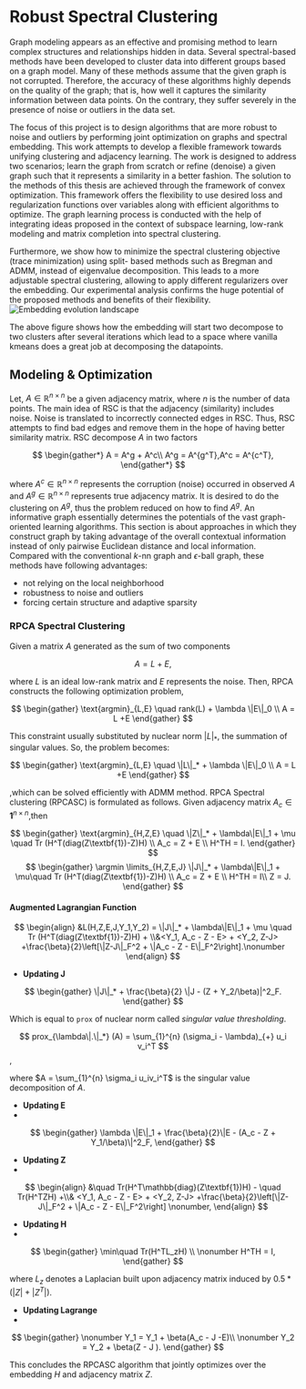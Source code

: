 # Robust Spectral Clustering 
Graph modeling appears as an effective and promising method to learn complex structures and
relationships hidden in data. Several spectral-based methods have been developed to cluster data into
different groups based on a graph model. Many of these methods assume that the given graph is not corrupted.
Therefore, the accuracy of these algorithms highly depends on the quality of the graph; that is, how well it
captures the similarity information between data points. On the contrary, they suffer severely in the
presence of noise or outliers in the data set.

The focus of this project is to design algorithms that are more robust to noise and outliers by performing
joint optimization on graphs and spectral embedding. This work attempts to develop a flexible framework
towards unifying clustering and adjacency learning. The work is designed to address two scenarios; learn
the graph from scratch or refine (denoise) a given graph such that it represents a similarity in a better
fashion. The solution to the methods of this thesis are achieved through the framework of convex
optimization. This framework offers the flexibility to use desired loss and regularization functions over
variables along with efficient algorithms to optimize. The graph learning process is conducted with the
help of integrating ideas proposed in the context of subspace learning, low-rank modeling and matrix
completion into spectral clustering.

Furthermore, we show how to minimize the spectral clustering objective (trace minimization) using split-
based methods such as Bregman and ADMM, instead of eigenvalue decomposition. This leads to a more
adjustable spectral clustering, allowing to apply different regularizers over the embedding. Our
experimental analysis confirms the huge potential of the proposed methods and benefits of their
flexibility.
![Embedding evolution landscape](Embedding-Optimization/res/spaces.gif)

The above figure shows how the embedding will start two decompose to two clusters after several iterations which lead to a space where vanilla kmeans does a great job at decomposing the datapoints. 
## Modeling & Optimization
Let, $A \in \mathbb{R}^{n\times n}$ be a given adjacency matrix, where $n$ is the number of data points. The main idea of RSC is that the adjacency (similarity) includes noise. Noise is translated to incorrectly connected edges in RSC. Thus, RSC attempts to find bad edges and remove them in the hope of having better similarity matrix. RSC decompose $A$ in two factors

$$
\begin{gather*}
 A = A^g + A^c\\
 A^g = A^{g^T},A^c = A^{c^T}, 
\end{gather*}
$$

where $A^c \in \mathbb{R}^{n \times n}$ represents the corruption (noise) occurred in observed $A$ and $A^g \in\mathbb{R}^{n \times n}$ represents true adjacency matrix. It is desired to do the clustering on $A^g$, thus the problem reduced on how to find $A^g$. 
An informative graph essentially determines the potentials of the vast graph-oriented learning algorithms. This section is about approaches in which they construct graph by taking advantage of the overall contextual information instead of only pairwise Euclidean distance and local information. Compared with the conventional $k$-nn graph and $\epsilon$-ball graph, these methods have following advantages:
 - not relying on the local neighborhood 
 - robustness to noise and outliers
 - forcing certain structure and adaptive sparsity

### RPCA Spectral Clustering

Given a matrix $A$ generated as the sum of two components

$$
\begin{equation}
A = L + E, 
\end{equation}
$$

where $L$ is an ideal low-rank matrix and $E$ represents the noise. Then, RPCA constructs the following optimization problem,

$$
\begin{gather}
 \text{argmin}_{L,E} \quad rank(L) + \lambda \|E\|_0 \\
 A = L +E
\end{gather}
$$

This constraint usually substituted by nuclear norm $|L|_*$, the summation of singular values. So, the problem  becomes:

$$
\begin{gather}
 \text{argmin}_{L,E} \quad \|L\|_* + \lambda \|E\|_0 \\
 A = L +E
\end{gather}
$$

,which can be solved efficiently with ADMM method. 
RPCA Spectral clustering (RPCASC) is formulated as follows. Given adjacency matrix $A_c \in \textbf{1}^{n \times n}$,then

$$
\begin{gather}
 \text{argmin}_{H,Z,E} \quad \|Z\|_* + \lambda\|E\|_1 + \mu \quad Tr (H^T(diag(Z\textbf{1})-Z)H)  \\
 A_c = Z + E \\
 H^TH = I.
\end{gather}
$$
$$
\begin{gather}
 \argmin \limits_{H,Z,E,J} \|J\|_* + \lambda\|E\|_1 + \mu\quad Tr (H^T(diag(Z\textbf{1})-Z)H)  \\
 A_c = Z + E \\
 H^TH = I\\
 Z = J.
\end{gather}
$$
#### Augmented Lagrangian Function

$$
\begin{align}
 &L(H,Z,E,J,Y_1,Y_2) = \|J\|_* + \lambda\|E\|_1 + \mu \quad Tr (H^T(diag(Z\textbf{1})-Z)H) + \\&<Y_1, A_c - Z - E> + <Y_2, Z-J> 
 +\frac{\beta}{2}\left[\|Z-J\|_F^2 + \|A_c - Z - E\|_F^2\right].\nonumber
\end{align}
$$
- **Updating J** 

$$
\begin{gather}
 \|J\|_* + \frac{\beta}{2} \|J - (Z + Y_2/\beta)|^2_F.
\end{gather}
$$

Which is equal to ```prox``` of nuclear norm called _singular value thresholding_.

$$
prox_{\lambda\|.\|_*} (A) = \sum_{1}^{n} (\sigma_i - \lambda)_{+} u_i v_i^T
$$,

where $A = \sum_{1}^{n} \sigma_i  u_iv_i^T$ is the singular value decomposition of $A$.

- **Updating E** 
- 
$$
\begin{gather}
 \lambda \|E\|_1 + \frac{\beta}{2}\|E - (A_c - Z + Y_1/\beta)\|^2_F,
\end{gather}
$$

- **Updating Z** 
- 
$$
\begin{align}
 &\quad Tr(H^T\mathbb{diag}(Z\textbf{1})H) - \quad Tr(H^TZH) +\\& <Y_1, A_c - Z - E> + <Y_2, Z-J> 
 +\frac{\beta}{2}\left[\|Z-J\|_F^2 + \|A_c - Z - E\|_F^2\right] \nonumber,
\end{align}
$$

- **Updating H**
- 
$$
\begin{gather}
 \min\quad Tr(H^TL_zH) \\ \nonumber
 H^TH = I,
\end{gather}
$$

where $L_z$ denotes a Laplacian built upon adjacency matrix induced by $0.5*(|Z|+|Z^T|)$. 
- **Updating Lagrange**
- 
$$
\begin{gather}
\nonumber
 Y_1 = Y_1 + \beta(A_c - J -E)\\
  \nonumber
 Y_2 = Y_2 + \beta(Z - J ).
\end{gather}
$$

This concludes the RPCASC algorithm that jointly optimizes over the embedding $H$ and adjacency matrix $Z$. 
